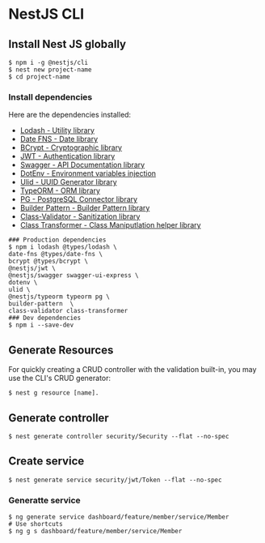 # NestJS CLI

## Install Nest JS globally

````shell
$ npm i -g @nestjs/cli
$ nest new project-name
$ cd project-name
````

### Install dependencies

Here are the dependencies installed:
- [Lodash - Utility library](https://lodash.com/)
- [Date FNS - Date library](https://date-fns.org/)
- [BCrypt - Cryptographic library](https://www.npmjs.com/package/bcrypt)
- [JWT - Authentication library](https://www.npmjs.com/package/jwt)
- [Swagger - API Documentation library](https://swagger.io/)
- [DotEnv - Environment variables injection](https://www.npmjs.com/package/dotenv)
- [Ulid - UUID Generator library](https://www.npmjs.com/package/ulid)
- [TypeORM - ORM library](https://www.npmjs.com/package/@nestjs/typeorm)
- [PG - PostgreSQL Connector library](https://www.npmjs.com/package/pg)
- [Builder Pattern - Builder Pattern library](https://www.npmjs.com/package/builder-pattern)
- [Class-Validator - Sanitization library](https://www.npmjs.com/package/class-validator)
- [Class Transformer - Class Maniputlation helper library](https://www.npmjs.com/package/class-transformer)
````shell
### Production dependencies
$ npm i lodash @types/lodash \
date-fns @types/date-fns \
bcrypt @types/bcrypt \
@nestjs/jwt \
@nestjs/swagger swagger-ui-express \
dotenv \
ulid \
@nestjs/typeorm typeorm pg \
builder-pattern  \
class-validator class-transformer 
### Dev dependencies
$ npm i --save-dev 
````


## Generate Resources
For quickly creating a CRUD controller with the validation built-in, you may use the CLI's CRUD generator:
````shell
$ nest g resource [name].
````

## Generate controller

````shell
$ nest generate controller security/Security --flat --no-spec
````
## Create service

````shell
$ nest generate service security/jwt/Token --flat --no-spec
````

### Generatte service

````shell
$ ng generate service dashboard/feature/member/service/Member
# Use shortcuts
$ ng g s dashboard/feature/member/service/Member
````